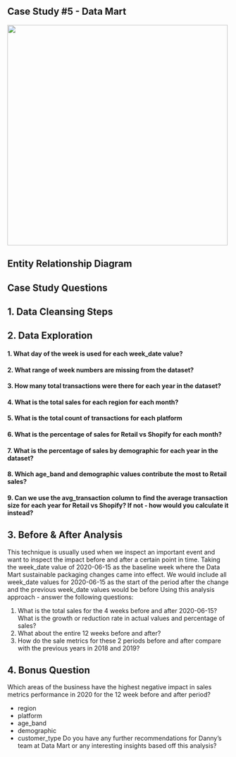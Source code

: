 ## Case Study #5 - Data Mart

<img src="https://8weeksqlchallenge.com/images/case-study-designs/5.png" style="height:500px; width:500px"/>

## Entity Relationship Diagram

## Case Study Questions
## 1. Data Cleansing Steps

## 2. Data Exploration
#### 1. What day of the week is used for each week_date value?
#### 2. What range of week numbers are missing from the dataset?
#### 3. How many total transactions were there for each year in the dataset?
#### 4. What is the total sales for each region for each month?
#### 5. What is the total count of transactions for each platform
#### 6. What is the percentage of sales for Retail vs Shopify for each month?
#### 7. What is the percentage of sales by demographic for each year in the dataset?
#### 8. Which age_band and demographic values contribute the most to Retail sales?
#### 9. Can we use the avg_transaction column to find the average transaction size for each year for Retail vs Shopify? If not - how would you calculate it instead?
## 3. Before & After Analysis
This technique is usually used when we inspect an important event and want to inspect the impact before and after a certain point in time.
Taking the week_date value of 2020-06-15 as the baseline week where the Data Mart sustainable packaging changes came into effect.
We would include all week_date values for 2020-06-15 as the start of the period after the change and the previous week_date values would be before
Using this analysis approach - answer the following questions:
1. What is the total sales for the 4 weeks before and after 2020-06-15? What is the growth or reduction rate in actual values and percentage of sales?
2. What about the entire 12 weeks before and after?
3. How do the sale metrics for these 2 periods before and after compare with the previous years in 2018 and 2019?
## 4. Bonus Question
Which areas of the business have the highest negative impact in sales metrics performance in 2020 for the 12 week before and after period?
- region
- platform
- age_band
- demographic
- customer_type
Do you have any further recommendations for Danny’s team at Data Mart or any interesting insights based off this analysis?
